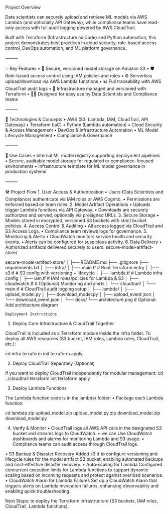 Project Overview

Data scientists can securely upload and retrieve ML models via AWS Lambda (and optionally API Gateway), while compliance teams have read-only access with full audit logging powered by AWS CloudTrail.

Built with Terraform (Infrastructure as Code) and Python automation, this project demonstrates best practices in cloud security, role-based access control, DevOps automation, and ML platform governance.

⸻

💡 Key Features
	•	🔐 Secure, versioned model storage on Amazon S3
	•	🛡️ Role-based access control using IAM policies and roles
	•	⚙️ Serverless upload/download via AWS Lambda functions
	•	📊 Full traceability with AWS CloudTrail audit logs
	•	🔄 Infrastructure managed and versioned with Terraform
	•	🧑‍💻 Designed for easy use by Data Scientists and Compliance teams

⸻

🚀 Technologies & Concepts
	•	AWS (S3, Lambda, IAM, CloudTrail, API Gateway)
	•	Terraform (IaC)
	•	Python (Lambda automation)
	•	Cloud Security & Access Management
	•	DevOps & Infrastructure Automation
	•	ML Model Lifecycle Management
	•	Compliance & Governance

⸻

📌 Use Cases
	•	Internal ML model registry supporting deployment pipelines
	•	Secure, auditable model storage for regulated or compliance-focused environments
	•	Infrastructure template for ML model governance in production systems

⸻

🛠️ Project Flow
	1.	User Access & Authentication
	•	Users (Data Scientists and Compliance) authenticate via IAM roles or AWS Cognito.
	•	Permissions are enforced based on team roles.
	2.	Model Artifact Operations
	•	Uploads trigger Lambda functions via API Gateway.
	•	Downloads are securely authorized and served, optionally via presigned URLs.
	3.	Secure Storage
	•	Models stored in encrypted, versioned S3 buckets with strict bucket policies.
	4.	Access Control & Auditing
	•	All access logged via CloudTrail and S3 Access Logs.
	•	Compliance team reviews logs for governance.
	5.	Monitoring & Alerts
	•	CloudWatch monitors service health and security events.
	•	Alerts can be configured for suspicious activity.
	6.	Data Delivery
	•	Authorized artifacts delivered securely to users.
secure-model-artifact-store/


secure-model-artifact-store/
│
├── README.md
├── .gitignore
├── requirements.txt
│
├── infra/
│   ├── main.tf              # Root Terraform entry
│   ├── s3.tf                # S3 config with versioning + lifecycle
│   ├── lambda.tf            # Lambda infra config
│   ├── iam.tf               # IAM roles/policies for Lambda & S3
│   ├── cloudwatch.tf        # (Optional) Monitoring and alerts
│   └── cloudtrail/
│       └── main.tf          # CloudTrail audit logging setup
│
├── lambda/
│   ├── upload_model.py
│   ├── download_model.py
│   ├── upload_event.json
│   └── download_event.json
│
└── docs/
    └── architecture.png     # Optional: Add architecture diagram

    Deployment Instructions

1. Deploy Core Infrastructure & CloudTrail Together

CloudTrail is included as a Terraform module inside the infra folder. To deploy all AWS resources (S3 bucket, IAM roles, Lambda roles, CloudTrail, etc.):

cd infra
terraform init
terraform apply

2. Deploy CloudTrail Separately (Optional)

If you want to deploy CloudTrail independently for modular management:
cd ../cloudtrail
terraform init
terraform apply

3. Deploy Lambda Functions

The Lambda function code is in the lambda/ folder:
	•	Package each Lambda function:

 cd lambda
zip upload_model.zip upload_model.py
zip download_model.zip download_model.py

4. Verify & Monitor
	•	CloudTrail logs all AWS API calls in the designated S3 bucket and streams logs to CloudWatch.
	•	we can Use CloudWatch dashboards and alarms for monitoring Lambda and S3 usage.
	•	Compliance teams can audit access through CloudTrail logs.





•	S3 Backup & Disaster Recovery
Added s3.tf to configure versioning and lifecycle rules for the model artifact S3 bucket, enabling automated backups and cost-effective disaster recovery.
	•	Auto-scaling for Lambda
Configured concurrent execution limits for Lambda functions to support dynamic scaling based on incoming requests and protect against overload scenarios.
	•	CloudWatch Alarm for Lambda Failures
Set up a CloudWatch Alarm that triggers alerts on Lambda invocation failures, enhancing observability and enabling quick troubleshooting.


Next Steps:
 to deploy the Terraform infrastructure (S3 buckets, IAM roles, CloudTrail, Lambda functions).
	
